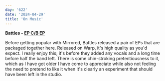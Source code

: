 ```yaml
---
day: '622'
date: '2024-04-29'
title: 'On Music'
---
```


**Battles - [EP C/B EP](https://open.spotify.com/album/53Qlt8TGpjxJypO2eE04RM?si=NwoHoRomR_iXmLIWAld9bQ)**

Before getting popular with Mirrored, Battles released a pair of EPs that are packaged together here. Released on Warp, it's high quality as you'd expect. I really enjoy this; it's before they added any vocals and a long time before half the band left. There is some chin-stroking pretentiousness to it, which as I have got older I have come to appreciate while also not feeling the need to pretend to like it when it's clearly an experiment that should have been left in the studio.

